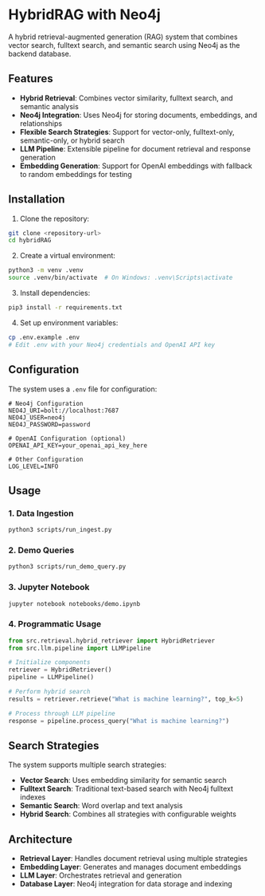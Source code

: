 # HybridRAG with Neo4j

A hybrid retrieval-augmented generation (RAG) system that combines vector search, fulltext search, and semantic search using Neo4j as the backend database.

## Features

- **Hybrid Retrieval**: Combines vector similarity, fulltext search, and semantic analysis
- **Neo4j Integration**: Uses Neo4j for storing documents, embeddings, and relationships
- **Flexible Search Strategies**: Support for vector-only, fulltext-only, semantic-only, or hybrid search
- **LLM Pipeline**: Extensible pipeline for document retrieval and response generation
- **Embedding Generation**: Support for OpenAI embeddings with fallback to random embeddings for testing

## Installation

1. Clone the repository:
```bash
git clone <repository-url>
cd hybridRAG
```

2. Create a virtual environment:
```bash
python3 -m venv .venv
source .venv/bin/activate  # On Windows: .venv\Scripts\activate
```

3. Install dependencies:
```bash
pip3 install -r requirements.txt
```

4. Set up environment variables:
```bash
cp .env.example .env
# Edit .env with your Neo4j credentials and OpenAI API key
```

## Configuration

The system uses a `.env` file for configuration:

```env
# Neo4j Configuration
NEO4J_URI=bolt://localhost:7687
NEO4J_USER=neo4j
NEO4J_PASSWORD=password

# OpenAI Configuration (optional)
OPENAI_API_KEY=your_openai_api_key_here

# Other Configuration
LOG_LEVEL=INFO
```

## Usage

### 1. Data Ingestion

```bash
python3 scripts/run_ingest.py
```

### 2. Demo Queries

```bash
python3 scripts/run_demo_query.py
```

### 3. Jupyter Notebook

```bash
jupyter notebook notebooks/demo.ipynb
```

### 4. Programmatic Usage

```python
from src.retrieval.hybrid_retriever import HybridRetriever
from src.llm.pipeline import LLMPipeline

# Initialize components
retriever = HybridRetriever()
pipeline = LLMPipeline()

# Perform hybrid search
results = retriever.retrieve("What is machine learning?", top_k=5)

# Process through LLM pipeline
response = pipeline.process_query("What is machine learning?")
```

## Search Strategies

The system supports multiple search strategies:

- **Vector Search**: Uses embedding similarity for semantic search
- **Fulltext Search**: Traditional text-based search with Neo4j fulltext indexes
- **Semantic Search**: Word overlap and text analysis
- **Hybrid Search**: Combines all strategies with configurable weights

## Architecture

- **Retrieval Layer**: Handles document retrieval using multiple strategies
- **Embedding Layer**: Generates and manages document embeddings
- **LLM Layer**: Orchestrates retrieval and generation
- **Database Layer**: Neo4j integration for data storage and indexing
